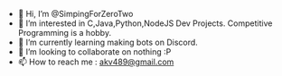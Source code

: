 - 👋 Hi, I’m @SimpingForZeroTwo
- 👀 I’m interested in C,Java,Python,NodeJS Dev Projects. Competitive Programming is a hobby.
- 🌱 I’m currently learning making bots on Discord.
- 💞️ I’m looking to collaborate on nothing :P
- 📫 How to reach me : akv489@gmail.com

<!---
SimpingForZeroTwo/SimpingForZeroTwo is a ✨ special ✨ repository because its `README.md` (this file) appears on your GitHub profile.
You can click the Preview link to take a look at your changes.
--->
